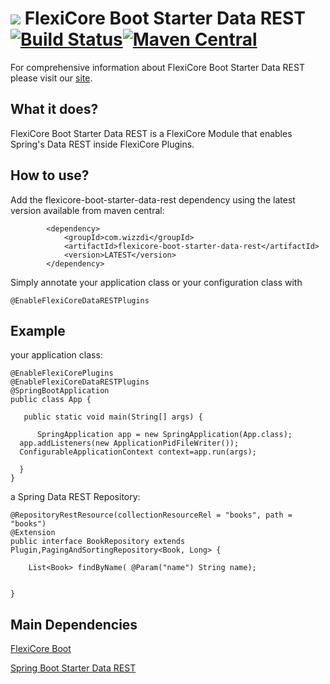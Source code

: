 
# ![](https://support.wizzdi.com/wp-content/uploads/2020/05/flexicore-icon-extra-small.png) FlexiCore Boot Starter Data REST [![Build Status](https://jenkins.wizzdi.com/buildStatus/icon?job=wizzdi+organization%flexicore-boot-starter-data-rest%2Fmaster)](https://jenkins.wizzdi.com/job/wizzdi%20organization/job/flexicore-boot-starter-data-rest/job/master/)[![Maven Central](https://img.shields.io/maven-central/v/com.wizzdi/flexicore-boot-starter-data-rest.svg?label=Maven%20Central)](https://search.maven.org/search?q=g:%22com.wizzdi%22%20AND%20a:%22flexicore-boot-starter-data-rest%22)


For comprehensive information about FlexiCore Boot Starter Data REST please visit our [site](http://wizzdi.com/).

## What it does?

FlexiCore Boot Starter Data REST is a FlexiCore Module that enables Spring's Data REST inside FlexiCore Plugins.

## How to use?
Add the flexicore-boot-starter-data-rest dependency using the latest version available from maven central:

            <dependency>
                <groupId>com.wizzdi</groupId>
                <artifactId>flexicore-boot-starter-data-rest</artifactId>
                <version>LATEST</version>
            </dependency>
Simply annotate your application class or your configuration class with

    @EnableFlexiCoreDataRESTPlugins

## Example
your application class:

    @EnableFlexiCorePlugins  
    @EnableFlexiCoreDataRESTPlugins
    @SpringBootApplication  
    public class App {  
      
       public static void main(String[] args) {  
      
          SpringApplication app = new SpringApplication(App.class);  
      app.addListeners(new ApplicationPidFileWriter());  
      ConfigurableApplicationContext context=app.run(args);  
      
      }
    }
a Spring Data REST Repository:

    @RepositoryRestResource(collectionResourceRel = "books", path = "books")
    @Extension
    public interface BookRepository extends Plugin,PagingAndSortingRepository<Book, Long> {
    
	    List<Book> findByName( @Param("name") String name);
    
    
    }


## Main Dependencies

[FlexiCore Boot](https://github.com/wizzdi/flexicore-boot)


[Spring Boot Starter Data REST](https://search.maven.org/artifact/org.springframework.boot/spring-boot-data-rest)